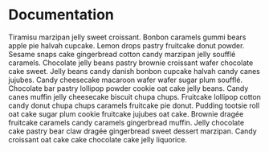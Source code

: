 # Documentation

Tiramisu marzipan jelly sweet croissant. Bonbon caramels gummi bears apple pie halvah cupcake. Lemon drops pastry fruitcake donut powder. Sesame snaps cake gingerbread cotton candy marzipan jelly soufflé caramels. Chocolate jelly beans pastry brownie croissant wafer chocolate cake sweet. Jelly beans candy danish bonbon cupcake halvah candy canes jujubes. Candy cheesecake macaroon wafer wafer sugar plum soufflé. Chocolate bar pastry lollipop powder cookie oat cake jelly beans. Candy canes muffin jelly cheesecake biscuit chupa chups. Fruitcake lollipop cotton candy donut chupa chups caramels fruitcake pie donut. Pudding tootsie roll oat cake sugar plum cookie fruitcake jujubes oat cake. Brownie dragée fruitcake caramels candy caramels gingerbread muffin. Jelly chocolate cake pastry bear claw dragée gingerbread sweet dessert marzipan. Candy croissant oat cake cake chocolate cake jelly liquorice.


